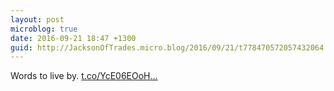 ```yaml
---
layout: post
microblog: true
date: 2016-09-21 18:47 +1300
guid: http://JacksonOfTrades.micro.blog/2016/09/21/t778470572057432064.html
---
```

Words to live by. [t.co/YcE06EOoH...](https://t.co/YcE06EOoH0)
